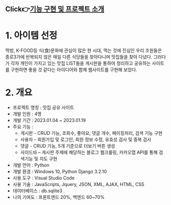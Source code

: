 ## Click👉[기능 구현 및 프로젝트 소개](https://drive.google.com/file/d/1YPw7jPPbTi47kI8jb2GwZqTD5SyeMoS6/view?usp=sharing)<br>
# 1. 아이템 선정
먹방, K-FOOD등 식(食)문화에 관심이 많은 현 시대, 먹는 것에 진심인 우리 조원들은 종로3가에 반복되지 않은 매일 다른 식당들을 찾아다니며 맛집들을 찾아 다녔다.
그러다가 각자 개인이 가지고 있는 맛집 LIST들을 게시판을 통하여 정리하고 공유하는 사이트를 구현하면 좋을 것 같다는 아이디어와 함께 웹사이트를 구현해 보았다.
# 2. 개요
- 프로젝트 명칭 : 맛집 공유 사이트 <br>
- 개발 인원 : 4명 <br>
- 개발 기간 : 2023.01.04 ~ 2023.01.19 <br>
- 주요 기능 : <br>
  - 게시판 - CRUD 기능, 조회수, 좋아요, 댓글 개수, 페이징처리, 검색 기능 구현 <br>
  - 사용자 - 회원가입 및 로그인, 회원 정보 수정, 유효성 검사 및 중복 검사<br>
  - 댓글 - CRUD 기능, 5개 기준으로 더보기 버튼 생성<br>
  - 사이드바 – 게시판 주제에 해당하는 블로그 웹크롤링, 카카오맵 API를 통해 검색기능 및 지도 구현<br>
- 개발 언어 : Python<br>
- 개발 환경 : Windows 10, Python Django 3.2.10<br>
- 사용 도구 : Visual Studio Code<br>
- 사용 기술 : JavaScripts, Jquery, JSON, XML, AJAX, HTML, CSS<br>
- 데이터베이스 : db.sqlite3<br>
- 나의 기여도 : 프론트엔드 20%, 백엔드 60~70%<br>

